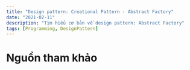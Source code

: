 ```yaml
---
title: "Design pattern: Creational Pattern - Abstract Factory"
date: "2021-02-11"
description: "Tìm hiểu cơ bản về design pattern: Abstract Factory"
tags: [Programming, DesignPattern]
---
```




# Nguồn tham khảo

